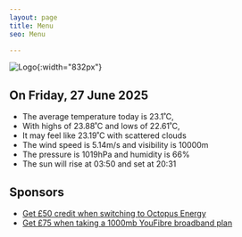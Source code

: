 ```yaml
---
layout: page
title: Menu
seo: Menu

---
```


![Logo](/images/logo.jpg){:width="832px"}

<!-- weather_marker starts -->
## On Friday, 27 June 2025

- The average temperature today is 23.1˚C,
- With highs of 23.88˚C and lows of 22.61˚C,
- It may feel like 23.19˚C with scattered clouds
- The wind speed is 5.14m/s and visibility is 10000m
- The pressure is 1019hPa and humidity is 66%
- The sun will rise at 03:50 and set at 20:31

<!-- weather_marker ends -->

## Sponsors

- [Get £50 credit when switching to Octopus Energy](https://bit.ly/3oD1nnS)
- [Get £75 when taking a 1000mb YouFibre broadband plan](https://aklam.io/91zWhU?)
